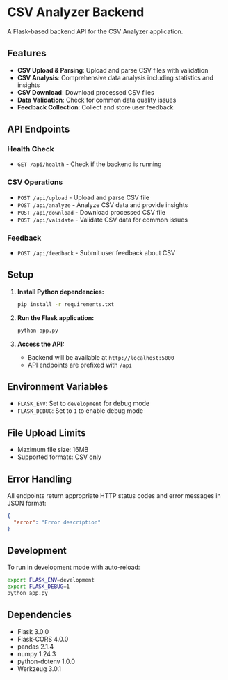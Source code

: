 # CSV Analyzer Backend

A Flask-based backend API for the CSV Analyzer application.

## Features

- **CSV Upload & Parsing**: Upload and parse CSV files with validation
- **CSV Analysis**: Comprehensive data analysis including statistics and insights
- **CSV Download**: Download processed CSV files
- **Data Validation**: Check for common data quality issues
- **Feedback Collection**: Collect and store user feedback

## API Endpoints

### Health Check
- `GET /api/health` - Check if the backend is running

### CSV Operations
- `POST /api/upload` - Upload and parse CSV file
- `POST /api/analyze` - Analyze CSV data and provide insights
- `POST /api/download` - Download processed CSV file
- `POST /api/validate` - Validate CSV data for common issues

### Feedback
- `POST /api/feedback` - Submit user feedback about CSV

## Setup

1. **Install Python dependencies:**
   ```bash
   pip install -r requirements.txt
   ```

2. **Run the Flask application:**
   ```bash
   python app.py
   ```

3. **Access the API:**
   - Backend will be available at `http://localhost:5000`
   - API endpoints are prefixed with `/api`

## Environment Variables

- `FLASK_ENV`: Set to `development` for debug mode
- `FLASK_DEBUG`: Set to `1` to enable debug mode

## File Upload Limits

- Maximum file size: 16MB
- Supported formats: CSV only

## Error Handling

All endpoints return appropriate HTTP status codes and error messages in JSON format:

```json
{
  "error": "Error description"
}
```

## Development

To run in development mode with auto-reload:

```bash
export FLASK_ENV=development
export FLASK_DEBUG=1
python app.py
```

## Dependencies

- Flask 3.0.0
- Flask-CORS 4.0.0
- pandas 2.1.4
- numpy 1.24.3
- python-dotenv 1.0.0
- Werkzeug 3.0.1 